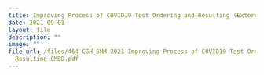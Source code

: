 ```yaml
---
title: Improving Process of COVID19 Test Ordering and Resulting (External Operations)
date: 2021-09-01
layout: file
description: ""
image: ""
file_url: /files/464_CGH_SHM 2021_Improving Process of COVID19 Test Ordering,
  Resulting_CMBD.pdf
---
```


